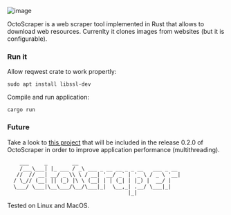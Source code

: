 ![image](https://user-images.githubusercontent.com/6343630/228033392-20b1f4fa-f9af-4e76-87ce-2c6cea706fcf.png)


OctoScraper is a web scraper tool implemented in Rust that allows to download web resources. Currenlty it clones images from websites (but it is configurable).

### Run it
Allow reqwest crate to work propertly:
```
sudo apt install libssl-dev
```

Compile and run application:
```
cargo run
```

### Future
Take a look to [this project](https://github.com/goto-eof/rust-multithread-sample-tokio) that will be included in the release 0.2.0 of OctoScraper in order to improve application performance (multithreading). 

```
    ___     _        __                                
    /___\___| |_ ___ / _\ ___ _ __ __ _ _ __   ___ _ __ 
   //  // __| __/ _ \\ \ / __| '__/ _` | '_ \ / _ \ '__|
  / \_// (__| || (_) |\ \ (__| | | (_| | |_) |  __/ |   
  \___/ \___|\__\___/\__/\___|_|  \__,_| .__/ \___|_|   
                                       |_|              
```    


Tested on Linux and MacOS.
